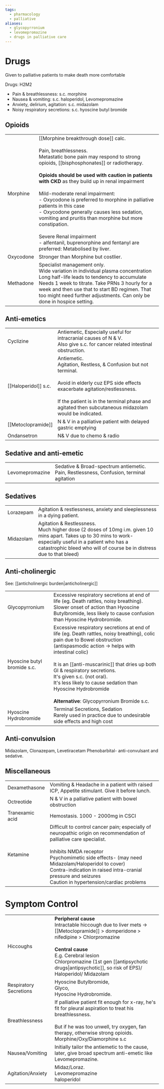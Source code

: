 ```yaml
---
tags:
  - pharmacology
  - palliative
aliases:
  - glycopyrronium
  - levomepromazine
  - drugs in palliative care
---
```

# Drugs
Given to palliative patients to make death more comfortable

Drugs: H2M2
- Pain & breathlessness: s.c. morphine
- Nausea & vomiting: s.c. haloperidol, Levomepromazine
- Anxiety, delirium, agitation: s.c. midazolam 
- Noisy respiratory secretions: s.c. hyoscine butyl bromide
## Opioids
|           |                                                                                                                                                                                                                                                                                                                                                                                                                                                                                                                                                                                                                        |
| --------- | ---------------------------------------------------------------------------------------------------------------------------------------------------------------------------------------------------------------------------------------------------------------------------------------------------------------------------------------------------------------------------------------------------------------------------------------------------------------------------------------------------------------------------------------------------------------------------------------------------------------------- |
| Morphine  | [[Morphine breakthrough dose]] calc.<br><br>Pain, breathlessness.<br>Metastatic bone pain may respond to strong opioids, [[bisphosphonates]] or radiotherapy.  <br> <br>**Opioids should be used with caution in patients with CKD** as they build up in renal impairment<br><br>Mild-moderate renal impairment:<br>- Oxycodone is preferred to morphine in palliative patients in this case<br>- Oxycodone generally causes less sedation, vomiting and pruritis than morphine but more constipation.<br><br>Severe Renal impairment<br>- alfentanil, buprenorphine and fentanyl are preferred: Metabolised by liver. |
| Oxycodone | Stronger than Morphine but costlier.                                                                                                                                                                                                                                                                                                                                                                                                                                                                                                                                                                                   |
| Methadone | Specialist management only. <br>Wide variation in individual plasma concentration<br>Long half-life leads to tendency to accumulate<br>Needs 1 week to titrate. Take PRNs 3 hourly for a week and then use that to start BD regimen. That too might need further adjustments. Can only be done in hospice setting.                                                                                                                                                                                                                                                                                                     |
## Anti-emetics
|                      |                                                                                                                                                                                                                                                                |
| -------------------- | -------------------------------------------------------------------------------------------------------------------------------------------------------------------------------------------------------------------------------------------------------------- |
| Cyclizine            | Antiemetic, Especially useful for intracranial causes of N & V.  <br>Also give s.c. for cancer related intestinal obstruction.                                                                                                                                 |
| [[Haloperidol]] s.c. | Antiemetic.<br>Agitation, Restless, & Confusion but not terminal. <br><br>Avoid in elderly cuz EPS side effects exacerbate agitation/restlessness.<br><br>If the patient is in the terminal phase and agitated then subcutaneous midazolam would be indicated. |
| [[Metoclopramide]]   | N & V in a palliative patient with delayed gastric emptying                                                                                                                                                                                                    |
| Ondansetron          | N& V due to chemo & radio                                                                                                                                                                                                                                      |
## Sedative and anti-emetic
|                 |                                                                                             |
| --------------- | ------------------------------------------------------------------------------------------- |
| Levomepromazine | Sedative & Broad-spectrum antiemetic. <br>Pain, Restlessness, Confusion, terminal agitation |
## Sedatives

|           |                                                                                                                                                                                                                                        |
| --------- | -------------------------------------------------------------------------------------------------------------------------------------------------------------------------------------------------------------------------------------- |
| Lorazepam | Agitation & restlessness, anxiety and sleeplessness in a dying patient.                                                                                                                                                                |
| Midazolam | Agitation & Restlessness.<br>Much higher dose (2 doses of 10mg i.m. given 10 mins apart. Takes up to 30 mins to work- especially useful in a patient who has a catastrophic bleed who will of course be in distress due to that bleed) |
## Anti-cholinergic
See: [[anticholinergic burden|anticholinergic]]

|                             |                                                                                                                                                                                                                                                                                                                                                                                                                         |
| --------------------------- | ----------------------------------------------------------------------------------------------------------------------------------------------------------------------------------------------------------------------------------------------------------------------------------------------------------------------------------------------------------------------------------------------------------------------- |
| Glycopyrronium              | Excessive respiratory secretions at end of life (eg. Death rattles, noisy breathing). Slower onset of action than Hyoscine Butylbromide, less likely to cause confusion than Hyoscine Hydrobromide.                                                                                                                                                                                                                     |
| Hyoscine butyl bromide s.c. | Excessive respiratory secretions at end of life (eg. Death rattles, noisy breathing), colic pain due to Bowel obstruction (antispasmodic action -> helps with intestinal colic)<br><br>It is an [[anti-muscarinic]] that dries up both GI & respiratory secretions.<br>It's given s.c. (not oral).<br>It's less likely to cause sedation than Hyoscine Hydrobromide<br><br>**Alternative**: Glycopyrronium Bromide s.c. |
| Hyoscine Hydrobromide       | Terminal Secretions, Sedation<br>Rarely used in practice due to undesirable side effects and high cost                                                                                                                                                                                                                                                                                                                  |
## Anti-convulsion
Midazolam, Clonazepam, Levetiracetam
Phenobarbital- anti-convulsant and sedative. 

## Miscellaneous

|                 |                                                                                                                                                                                                                                                                                                                                            |
| --------------- | ------------------------------------------------------------------------------------------------------------------------------------------------------------------------------------------------------------------------------------------------------------------------------------------------------------------------------------------ |
| Dexamethasone   | Vomiting & Headache in a patient with raised ICP, Appetite stimulant. Give it before lunch.                                                                                                                                                                                                                                                |
| Octreotide      | N & V in a palliative patient with bowel obstruction                                                                                                                                                                                                                                                                                       |
| Tranexamic acid | Hemostasis. 1000 - 2000mg in CSCI                                                                                                                                                                                                                                                                                                          |
| Ketamine        | Difficult to control cancer pain; especially of neuropathic origin on recommendation of palliative care specialist. <br><br>Inhibits NMDA receptor<br>Psychomimetic side effects- (may need Midazolam/Haloperidol to cover)<br>Contra-indication in raised intra-cranial pressure and seizures<br>Caution in hypertension/cardiac problems |
# Symptom Control

|                        |                                                                                                                                                                                                                                                                                                |
| ---------------------- | ---------------------------------------------------------------------------------------------------------------------------------------------------------------------------------------------------------------------------------------------------------------------------------------------- |
| Hiccoughs              | **Peripheral cause**<br>Intractable hiccough due to liver mets -> [[Metoclopramide]] > domperidone > nifedipine > Chlorpromazine  <br><br>**Central cause**<br>E.g. Cerebral lesion<br>Chlorpromazine (1st gen [[antipsychotic drugs\|antipsychotic]], so risk of EPS)/ Haloperidol/ Midazolam |
| Respiratory Secretions | Hyoscine Butylbromide, <br>Glyco, <br>Hyoscine Hydrobromide.                                                                                                                                                                                                                                   |
| Breathlessness         | If palliative patient fit enough for x-ray, he's fit for pleural aspiration to treat his breathlessness.<br><br>But if he was too unwell, try oxygen, fan therapy, otherwise strong opioids. Morphine/Oxy/Diamorphine s.c                                                                      |
| Nausea/Vomiting        | Initially tailor the antiemetic to the cause, later, give broad spectrum anti-emetic like Levomepromazine.                                                                                                                                                                                     |
| Agitation/Anxiety      | Midaz/Loraz.<br>Levomepromazine<br>haloperidol                                                                                                                                                                                                                                                 |
